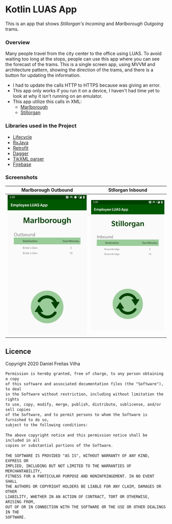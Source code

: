 # Kotlin LUAS App
This is an app that shows *Stillorgan's Incoming* and *Marlborough Outgoing* trams.

### Overview
Many people travel from the city center to the office using LUAS. To avoid waiting too long at the stops, people can use this app where you can see the forecast of the trams. This is a single screen app, using MVVM and architecture pattern, showing the direction of the trams, and there is a button for updating the information.
* I had to update the calls HTTP to HTTPS because was giving an error.
* This app only works if you run it on a device, I haven't had time yet to look at why it isn't running on an emulator.
* This app utilize this calls in XML: 
    * [Marlborough](https://luasforecasts.rpa.ie/xml/get.ashx?action=forecast&stop=mar&encrypt=false)
    * [Stillorgan](https://luasforecasts.rpa.ie/xml/get.ashx?action=forecast&stop=sti&encrypt=false)

### Libraries used in the Project
- [Lifecycle](https://developer.android.com/jetpack/androidx/releases/lifecycle)
- [RxJava](https://github.com/ReactiveX/RxAndroid)
- [Retrofit](https://square.github.io/retrofit/)
- [Dagger](https://github.com/google/dagger)
- [TikXML parser](https://github.com/Tickaroo/tikxml)
- [Firebase](https://firebase.google.com)

### Screenshots
Marlborough Outbound | Stllorgan Inbound
--- | ---
![Marlborough](/image/Screenshot_20200621-030920.jpg) | ![Stillorgan](/image/Screenshot_20200621-150908.jpg)

## Licence
Copyright 2020 Daniel Freitas Vilha
```
Permission is hereby granted, free of charge, to any person obtaining a copy
of this software and associated documentation files (the "Software"), to deal
in the Software without restriction, including without limitation the rights
to use, copy, modify, merge, publish, distribute, sublicense, and/or sell copies
of the Software, and to permit persons to whom the Software is furnished to do so,
subject to the following conditions:

The above copyright notice and this permission notice shall be included in all
copies or substantial portions of the Software.

THE SOFTWARE IS PROVIDED "AS IS", WITHOUT WARRANTY OF ANY KIND, EXPRESS OR
IMPLIED, INCLUDING BUT NOT LIMITED TO THE WARRANTIES OF MERCHANTABILITY,
FITNESS FOR A PARTICULAR PURPOSE AND NONINFRINGEMENT. IN NO EVENT SHALL
THE AUTHORS OR COPYRIGHT HOLDERS BE LIABLE FOR ANY CLAIM, DAMAGES OR OTHER
LIABILITY, WHETHER IN AN ACTION OF CONTRACT, TORT OR OTHERWISE, ARISING FROM,
OUT OF OR IN CONNECTION WITH THE SOFTWARE OR THE USE OR OTHER DEALINGS IN THE
SOFTWARE.
```
